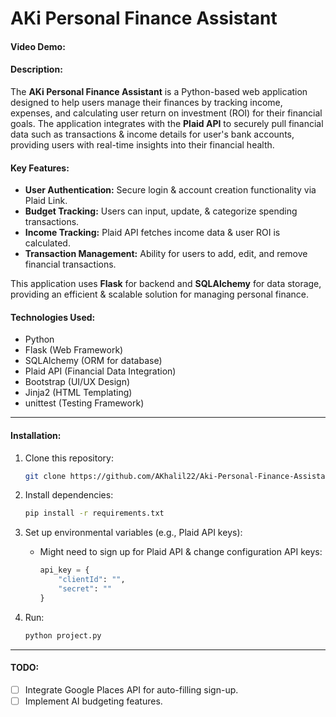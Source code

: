 # AKi Personal Finance Assistant
#### Video Demo: <URL HERE>

#### Description:
The **AKi Personal Finance Assistant** is a Python-based web application designed to help users manage their finances by tracking income, expenses, and calculating user return on investment (ROI) for their financial goals. The application integrates with the **Plaid API** to securely pull financial data such as transactions & income details for user's bank accounts, providing users with real-time insights into their financial health.

#### Key Features:
- **User Authentication:** Secure login & account creation functionality via Plaid Link.
- **Budget Tracking:** Users can input, update, & categorize spending transactions.
- **Income Tracking:** Plaid API fetches income data & user ROI is calculated.
- **Transaction Management:** Ability for users to add, edit, and remove financial transactions.

This application uses **Flask** for backend and **SQLAlchemy** for data storage, providing an efficient & scalable solution for managing personal finance.

#### Technologies Used:
- Python
- Flask (Web Framework)
- SQLAlchemy (ORM for database)
- Plaid API (Financial Data Integration)
- Bootstrap (UI/UX Design)
- Jinja2 (HTML Templating)
- unittest (Testing Framework)

---

#### Installation:

1. Clone this repository:
   ```bash
   git clone https://github.com/AKhalil22/Aki-Personal-Finance-Assistant.git
   ```

2. Install dependencies:
   ```bash
   pip install -r requirements.txt
   ```

3. Set up environmental variables (e.g., Plaid API keys):
   - Might need to sign up for Plaid API & change configuration API keys:
     ```python
     api_key = {
         "clientId": "",
         "secret": ""
     }
     ```

4. Run:
   ```bash
   python project.py
   ```

---

#### TODO:
- [ ] Integrate Google Places API for auto-filling sign-up.
- [ ] Implement AI budgeting features.
